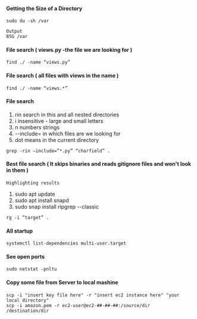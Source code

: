 #### Getting the Size of a Directory
~~~~~~~~~~~~~~~~~~~~~~~~~~~~~~
sudo du -sh /var

Output
85G	/var

~~~~~~~~~~~~~~~~~~~~~~~~~~~~~~
#### File search ( views.py -the file we are looking for )
~~~~~~~~~~~~~~~~~~~~~~~~~~~~~~
find ./ -name “views.py”
~~~~~~~~~~~~~~~~~~~~~~~~~~~~~~

#### File search ( all files with views in the name )
~~~~~~~~~~~~~~~~~~~~~~~~~~~~~~
find ./ -name “views.*”
~~~~~~~~~~~~~~~~~~~~~~~~~~~~~~

#### File search
 1. rin search in this and all nested directories
 1. i insensitive - large and small letters
 1. n numbers strings
 1. --include= in which files are we looking for
 1. dot means in the current directory
~~~~~~~~~~~~~~~~~~~~~~~~~~~~~~
grep -rin –include=”*.py” “charfield” .
~~~~~~~~~~~~~~~~~~~~~~~~~~~~~~

#### Best file search ( It skips binaries and reads gitignore files and won't look in them )
`Highlighting results`
1. sudo apt update
1. sudo apt install snapd
1.  sudo snap install ripgrep --classic
~~~~~~~~~~~~~~~~~~~~~~~~~~~~~~
rg -i “target” .
~~~~~~~~~~~~~~~~~~~~~~~~~~~~~~

#### All startup
~~~~~~~~~~~~~~~~~~~~~~~~~~~~~~
systemctl list-dependencies multi-user.target
~~~~~~~~~~~~~~~~~~~~~~~~~~~~~~

#### See open ports
~~~~~~~~~~~~~~~~~~~~~~~~~~~~~~
sudo netstat -pnltu
~~~~~~~~~~~~~~~~~~~~~~~~~~~~~~

#### Copy some file from Server to local mashine
~~~~~~~~~~~~~~~~~~~~~~~~~~~~~~
scp -i "insert key file here" -r "insert ec2 instance here" "your local directory"
scp -i amazon.pem -r ec2-user@ec2-##-##-##:/source/dir /destination/dir
~~~~~~~~~~~~~~~~~~~~~~~~~~~~~~
